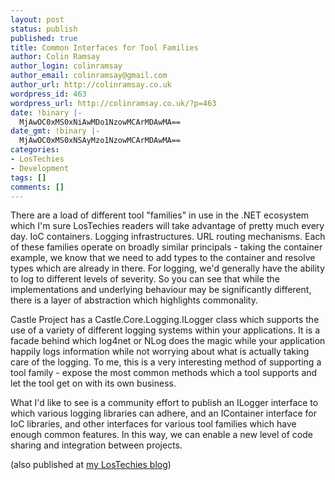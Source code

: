```yaml
---
layout: post
status: publish
published: true
title: Common Interfaces for Tool Families
author: Colin Ramsay
author_login: colinramsay
author_email: colinramsay@gmail.com
author_url: http://colinramsay.co.uk
wordpress_id: 463
wordpress_url: http://colinramsay.co.uk/?p=463
date: !binary |-
  MjAwOC0xMS0xNiAwMDo1NzowMCArMDAwMA==
date_gmt: !binary |-
  MjAwOC0xMS0xNSAyMzo1NzowMCArMDAwMA==
categories:
- LosTechies
- Development
tags: []
comments: []
---
```

<p>There are a load of different tool "families" in use in the .NET ecosystem which I'm sure LosTechies readers will take advantage of pretty much every day. IoC containers. Logging infrastructures. URL routing mechanisms. Each of these families operate on broadly similar principals - taking the container example, we know that we need to add types to the container and resolve types which are already in there. For logging, we'd generally have the ability to log to different levels of severity. So you can see that while the implementations and underlying behaviour may be significantly different, there is a layer of abstraction which highlights commonality.</p>
<p>Castle Project has a Castle.Core.Logging.ILogger class which supports the use of a variety of different logging systems within your applications. It is a facade behind which log4net or NLog does the magic while your application happily logs information while not worrying about what is actually taking care of the logging. To me, this is a very interesting method of supporting a tool family - expose the most common methods which a tool supports and let the tool get on with its own business.</p>
<p>What I'd like to see is a community effort to publish an ILogger interface to which various logging libraries can adhere, and an IContainer interface for IoC libraries, and other interfaces for various tool families which have enough common features. In this way, we can enable a new level of code sharing and integration between projects.</p>
<p>(also published at <a href="http://www.lostechies.com/blogs/colin_ramsay/archive/2008/11/13/common-interfaces-for-tool-families.aspx">my LosTechies blog</a>)</p>
